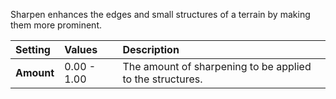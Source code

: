 
Sharpen enhances the edges and small structures of a terrain by making them more prominent.

| Setting    | Values      | Description                                               |
| :--------- | :---------- | :-------------------------------------------------------- |
| **Amount** | 0.00 - 1.00 | The amount of sharpening to be applied to the structures. |
